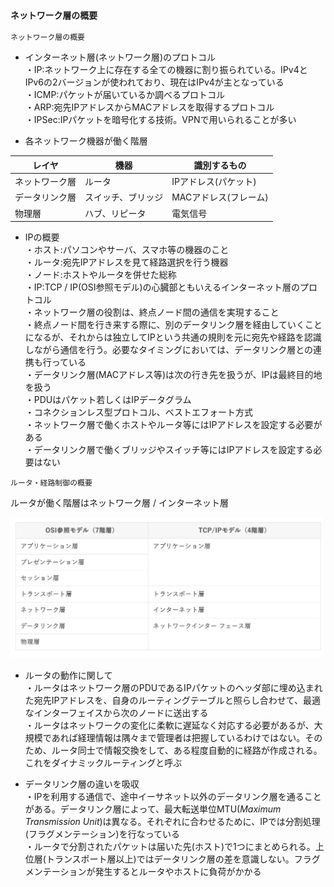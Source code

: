### `ネットワーク層の概要`

`ネットワーク層の概要`

- インターネット層(ネットワーク層)のプロトコル  
・IP:ネットワーク上に存在する全ての機器に割り振られている。IPv4とIPv6の2バージョンが使われており、現在はIPv4が主となっている  
・ICMP:パケットが届いているか調べるプロトコル  
・ARP:宛先IPアドレスからMACアドレスを取得するプロトコル  
・IPSec:IPパケットを暗号化する技術。VPNで用いられることが多い

- 各ネットワーク機器が働く階層

|レイヤ|機器|識別するもの|
|-----|---|----------|
|ネットワーク層|ルータ|IPアドレス(パケット)|
|データリンク層|スイッチ、ブリッジ|MACアドレス(フレーム)|
|物理層|ハブ、リピータ|電気信号||

- IPの概要  
・ホスト:パソコンやサーバ、スマホ等の機器のこと  
・ルータ:宛先IPアドレスを見て経路選択を行う機器  
・ノード:ホストやルータを併せた総称  
・IP:TCP / IP(OSI参照モデル)の心臓部ともいえるインターネット層のプロトコル  
・ネットワーク層の役割は、終点ノード間の通信を実現すること  
・終点ノード間を行き来する際に、別のデータリンク層を経由していくことになるが、それからは独立してIPという共通の規則を元に宛先や経路を認識しながら通信を行う。必要なタイミングにおいては、データリンク層との連携も行っている  
・データリンク層(MACアドレス等)は次の行き先を扱うが、IPは最終目的地を扱う  
・PDUはパケット若しくはIPデータグラム  
・コネクションレス型プロトコル、ベストエフォート方式  
・ネットワーク層で働くホストやルータ等にはIPアドレスを設定する必要がある  
・データリンク層で働くブリッジやスイッチ等にはIPアドレスを設定する必要はない

`ルータ・経路制御の概要`

ルータが働く階層はネットワーク層 / インターネット層

<img width="500" alt="" src="./images/階層モデル.png">

- ルータの動作に関して  
・ルータはネットワーク層のPDUであるIPパケットのヘッダ部に埋め込まれた宛先IPアドレスを、自身のルーティングテーブルと照らし合わせて、最適なインターフェイスから次のノードに送出する  
・ルータはネットワークの変化に柔軟に遅延なく対応する必要があるが、大規模であれば経理情報は隅々まで管理者は把握しているわけではない。そのため、ルータ同士で情報交換をして、ある程度自動的に経路が作成される。これをダイナミックルーティングと呼ぶ

- データリンク層の違いを吸収  
・IPを利用する通信で、途中イーサネット以外のデータリンク層を通ることがある。データリンク層によって、最大転送単位MTU(*Maximum Transmission Unit*)は異なる。それぞれに合わせるために、IPでは分割処理(フラグメンテーション)を行なっている  
・ルータで分割されたパケットは届いた先(ホスト)で1つにまとめられる。上位層(トランスポート層以上)ではデータリンク層の差を意識しない。フラグメンテーションが発生するとルータやホストに負荷がかかる
